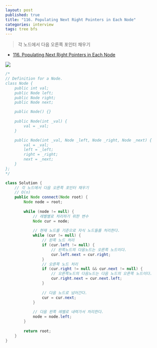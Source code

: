 ```yaml
---
layout: post
published: true
title: "116. Populating Next Right Pointers in Each Node"
categories: interview
tags: tree bfs
---
```


> 각 노드에서 다음 오른쪽 포인터 채우기

- [116. Populating Next Right Pointers in Each Node](https://leetcode.com/problems/populating-next-right-pointers-in-each-node/)

![](https://assets.leetcode.com/uploads/2019/02/14/116_sample.png)

```java
/*
// Definition for a Node.
class Node {
    public int val;
    public Node left;
    public Node right;
    public Node next;

    public Node() {}
    
    public Node(int _val) {
        val = _val;
    }

    public Node(int _val, Node _left, Node _right, Node _next) {
        val = _val;
        left = _left;
        right = _right;
        next = _next;
    }
};
*/

class Solution {
    // 각 노드에서 다음 오른쪽 포인터 채우기
    // O(n)
    public Node connect(Node root) {
        Node node = root;
        
        while (node != null) {
            // 레벨별로 처리하기 위한 변수
            Node cur = node;
            
            // 현재 노드를 기준으로 자식 노드들를 처리한다.
            while (cur != null) {
                // 왼쪽 노드 처리
                if (cur.left != null) {
                    // 왼쪽노드의 다음노드는 오른쪽 노드이다.
                    cur.left.next = cur.right;
                }
                // 오른쪽 노드 처리
                if (cur.right != null && cur.next != null) {
                    // 오른쪽노드의 다음노드는 다음 노드의 오른쪽 노드이다.
                    cur.right.next = cur.next.left;
                }
                
                // 다음 노드로 넘어간다.
                cur = cur.next;
            }
            
            // 다음 왼쪽 레벨로 내력가서 처리한다.
            node = node.left;
        }
        
        return root;
    }
}
```
